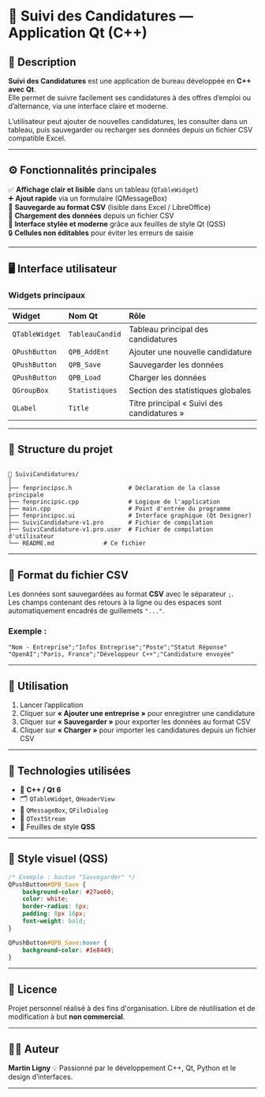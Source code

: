 # 🧾 Suivi des Candidatures — Application Qt (C++)

## 📖 Description

**Suivi des Candidatures** est une application de bureau développée en **C++ avec Qt**.  
Elle permet de suivre facilement ses candidatures à des offres d’emploi ou d’alternance, via une interface claire et moderne.  

L’utilisateur peut ajouter de nouvelles candidatures, les consulter dans un tableau, puis sauvegarder ou recharger ses données depuis un fichier CSV compatible Excel.

---

## ⚙️ Fonctionnalités principales

✅ **Affichage clair et lisible** dans un tableau (`QTableWidget`)  
➕ **Ajout rapide** via un formulaire (QMessageBox)  
💾 **Sauvegarde au format CSV** (lisible dans Excel / LibreOffice)  
📂 **Chargement des données** depuis un fichier CSV  
🎨 **Interface stylée et moderne** grâce aux feuilles de style Qt (QSS)  
🔒 **Cellules non éditables** pour éviter les erreurs de saisie  

---

## 🖥️ Interface utilisateur

### Widgets principaux

| Widget | Nom Qt | Rôle |
|:--------|:--------|:-----|
| `QTableWidget` | `TableauCandid` | Tableau principal des candidatures |
| `QPushButton` | `QPB_AddEnt` | Ajouter une nouvelle candidature |
| `QPushButton` | `QPB_Save` | Sauvegarder les données |
| `QPushButton` | `QPB_Load` | Charger les données |
| `QGroupBox` | `Statistiques` | Section des statistiques globales |
| `QLabel` | `Title` | Titre principal « Suivi des candidatures » |

---

## 🧱 Structure du projet

```

📁 SuiviCandidatures/
│
├── fenprincipsc.h                # Déclaration de la classe principale
├── fenprincipsc.cpp              # Logique de l'application
├── main.cpp                      # Point d'entrée du programme
├── fenprincipsc.ui               # Interface graphique (Qt Designer)
├── SuiviCandidature-v1.pro       # Fichier de compilation
├── SuiviCandidature-v1.pro.user  # Fichier de compilation d'utilisateur
└── README.md              # Ce fichier

````

---

## 💾 Format du fichier CSV

Les données sont sauvegardées au format **CSV** avec le séparateur `;`.  
Les champs contenant des retours à la ligne ou des espaces sont automatiquement encadrés de guillemets `"..."`.

### Exemple :
```csv
"Nom - Entreprise";"Infos Entreprise";"Poste";"Statut Réponse"
"OpenAI";"Paris, France";"Développeur C++";"Candidature envoyée"
````

---

## 🚀 Utilisation

1. Lancer l’application
2. Cliquer sur **« Ajouter une entreprise »** pour enregistrer une candidature
3. Cliquer sur **« Sauvegarder »** pour exporter les données au format CSV
4. Cliquer sur **« Charger »** pour importer les candidatures depuis un fichier CSV

---

## 🧰 Technologies utilisées

* 🧩 **C++ / Qt 6**
* 🗂️ `QTableWidget`, `QHeaderView`
* 💬 `QMessageBox`, `QFileDialog`
* 📝 `QTextStream`
* 🎨 Feuilles de style **QSS**

---

## 🎨 Style visuel (QSS)

```css
/* Exemple : bouton "Sauvegarder" */
QPushButton#QPB_Save {
    background-color: #27ae60;
    color: white;
    border-radius: 6px;
    padding: 8px 16px;
    font-weight: bold;
}

QPushButton#QPB_Save:hover {
    background-color: #1e8449;
}
```

---

## 📄 Licence

Projet personnel réalisé à des fins d'organisation.
Libre de réutilisation et de modification à but **non commercial**.

---

## 👨‍💻 Auteur

**Martin Ligny**
💡 Passionné par le développement C++, Qt, Python et le design d’interfaces.

---
